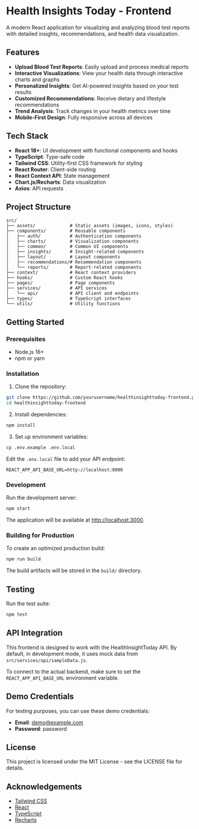# Health Insights Today - Frontend

A modern React application for visualizing and analyzing blood test reports with detailed insights, recommendations, and health data visualization.

## Features

- **Upload Blood Test Reports**: Easily upload and process medical reports
- **Interactive Visualizations**: View your health data through interactive charts and graphs
- **Personalized Insights**: Get AI-powered insights based on your test results
- **Customized Recommendations**: Receive dietary and lifestyle recommendations
- **Trend Analysis**: Track changes in your health metrics over time 
- **Mobile-First Design**: Fully responsive across all devices

## Tech Stack

- **React 18+**: UI development with functional components and hooks
- **TypeScript**: Type-safe code
- **Tailwind CSS**: Utility-first CSS framework for styling
- **React Router**: Client-side routing
- **React Context API**: State management
- **Chart.js/Recharts**: Data visualization
- **Axios**: API requests

## Project Structure

```
src/
├── assets/             # Static assets (images, icons, styles)
├── components/         # Reusable components
│   ├── auth/           # Authentication components
│   ├── charts/         # Visualization components
│   ├── common/         # Common UI components
│   ├── insights/       # Insight-related components
│   ├── layout/         # Layout components
│   ├── recommendations/# Recommendation components
│   └── reports/        # Report-related components
├── context/            # React context providers
├── hooks/              # Custom React hooks
├── pages/              # Page components
├── services/           # API services
│   └── api/            # API client and endpoints
├── types/              # TypeScript interfaces
└── utils/              # Utility functions
```

## Getting Started

### Prerequisites

- Node.js 16+ 
- npm or yarn

### Installation

1. Clone the repository:
```bash
git clone https://github.com/yourusername/healthinsighttoday-frontend.git
cd healthinsighttoday-frontend
```

2. Install dependencies:
```bash
npm install
```

3. Set up environment variables:
```bash
cp .env.example .env.local
```
Edit the `.env.local` file to add your API endpoint:
```
REACT_APP_API_BASE_URL=http://localhost:8000
```

### Development

Run the development server:
```bash
npm start
```

The application will be available at [http://localhost:3000](http://localhost:3000).

### Building for Production

To create an optimized production build:
```bash
npm run build
```

The build artifacts will be stored in the `build/` directory.

## Testing

Run the test suite:
```bash
npm test
```

## API Integration

This frontend is designed to work with the HealthInsightToday API. By default, in development mode, it uses mock data from `src/services/api/sampleData.js`. 

To connect to the actual backend, make sure to set the `REACT_APP_API_BASE_URL` environment variable.

## Demo Credentials

For testing purposes, you can use these demo credentials:
- **Email**: demo@example.com
- **Password**: password

## License

This project is licensed under the MIT License - see the LICENSE file for details.

## Acknowledgements

- [Tailwind CSS](https://tailwindcss.com/)
- [React](https://reactjs.org/)
- [TypeScript](https://www.typescriptlang.org/)
- [Recharts](https://recharts.org/)
